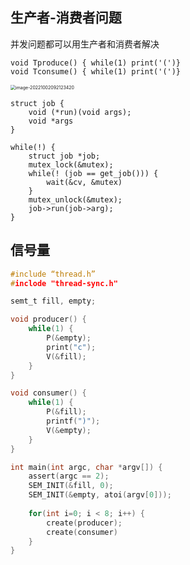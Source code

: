 ## 生产者-消费者问题

并发问题都可以用生产者和消费者解决

```
void Tproduce() { while(1) print('(')}
void Tconsume() { while(1) print('(')}
```





<img src="/Users/wangfusheng/Documents/notes/操作系统/操作系统设计与实现/.assets/image-20221002092123420-4673684.png" alt="image-20221002092123420" style="zoom:50%;" /> 



```
struct job {
	void (*run)(void args);
	void *args
}

while(!) {
	struct job *job;
	mutex_lock(&mutex);
	while(! (job == get_job())) {
		wait(&cv, &mutex)
	}
	mutex_unlock(&mutex);
	job->run(job->arg);
}
```



## 信号量

```c
#include “thread.h”
#inclode "thread-sync.h"

semt_t fill, empty;

void producer() {
	while(1) {
		P(&empty);
		print("c");
		V(&fill);
	}
}

void consumer() {
	while(1) {
		P(&fill);
		printf(")");
		V(&empty);
	}
}

int main(int argc, char *argv[]) {
	assert(argc == 2);
	SEM_INIT(&fill, 0);
	SEM_INIT(&empty, atoi(argv[0]));
	
	for(int i=0; i < 8; i++) {
		create(producer);
		create(consumer)
	}
}
```





